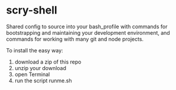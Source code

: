 # scry-shell
Shared config to source into your bash_profile with commands for bootstrapping
and maintaining your development environment, and commands for working with
many git and node projects.

To install the easy way:
1. download a zip of this repo
2. unzip your download
3. open Terminal
4. run the script runme.sh
